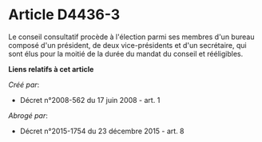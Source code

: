 # Article D4436-3

Le conseil consultatif procède à l'élection parmi ses membres d'un bureau composé d'un président, de deux vice-présidents et
d'un secrétaire, qui sont élus pour la moitié de la durée du mandat du conseil et rééligibles.

**Liens relatifs à cet article**

_Créé par_:

  - Décret n°2008-562 du 17 juin 2008 - art. 1

_Abrogé par_:

  - Décret n°2015-1754 du 23 décembre 2015 - art. 8
